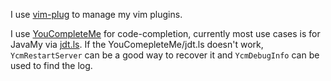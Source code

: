 I use [vim-plug](https://github.com/junegunn/vim-plug) to manage my vim plugins.

I use [YouCompleteMe](https://github.com/Valloric/YouCompleteMe) for code-completion, currently most use cases is for JavaMy via [jdt.ls](https://github.com/eclipse/eclipse.jdt.ls). If the YouComepleteMe/jdt.ls doesn't work, `YcmRestartServer` can be a good way to recover it and `YcmDebugInfo` can be used to find the log.
